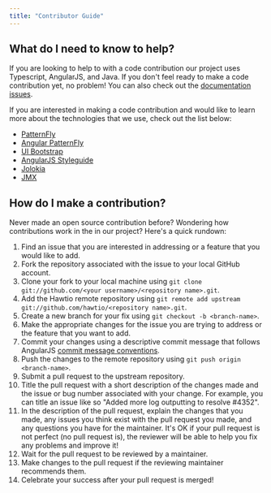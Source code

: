 ```yaml
---
title: "Contributor Guide"
---
```


## What do I need to know to help?

If you are looking to help to with a code contribution our project uses Typescript, AngularJS, and Java. If you don't feel ready to make a code contribution yet, no problem! You can also check out the [documentation issues](https://github.com/hawtio/website/issues).

If you are interested in making a code contribution and would like to learn more about the technologies that we use, check out the list below:

- [PatternFly](https://www.patternfly.org/)
- [Angular PatternFly](https://www.patternfly.org/angular-patternfly)
- [UI Bootstrap](http://angular-ui.github.io/bootstrap)
- [AngularJS Styleguide](https://github.com/toddmotto/angularjs-styleguide/tree/master/typescript)
- [Jolokia](https://jolokia.org)
- [JMX](https://docs.oracle.com/en/java/javase/11/jmx/java-management-extensions-jmx-user-guide.html)

## How do I make a contribution?

Never made an open source contribution before? Wondering how contributions work in the in our project? Here's a quick rundown:

1. Find an issue that you are interested in addressing or a feature that you would like to add.
1. Fork the repository associated with the issue to your local GitHub account.
1. Clone your fork to your local machine using `git clone git://github.com/<your username>/<repository name>.git`.
1. Add the Hawtio remote repository using `git remote add upstream git://github.com/hawtio/<repository name>.git`.
1. Create a new branch for your fix using `git checkout -b <branch-name>`.
1. Make the appropriate changes for the issue you are trying to address or the feature that you want to add.
1. Commit your changes using a descriptive commit message that follows AngularJS [commit message conventions](https://github.com/angular/angular.js/blob/master/DEVELOPERS.md#commits).
1. Push the changes to the remote repository using `git push origin <branch-name>`.
1. Submit a pull request to the upstream repository.
1. Title the pull request with a short description of the changes made and the issue or bug number associated with your change. For example, you can title an issue like so "Added more log outputting to resolve #4352".
1. In the description of the pull request, explain the changes that you made, any issues you think exist with the pull request you made, and any questions you have for the maintainer. It's OK if your pull request is not perfect (no pull request is), the reviewer will be able to help you fix any problems and improve it!
1. Wait for the pull request to be reviewed by a maintainer.
1. Make changes to the pull request if the reviewing maintainer recommends them.
1. Celebrate your success after your pull request is merged!
